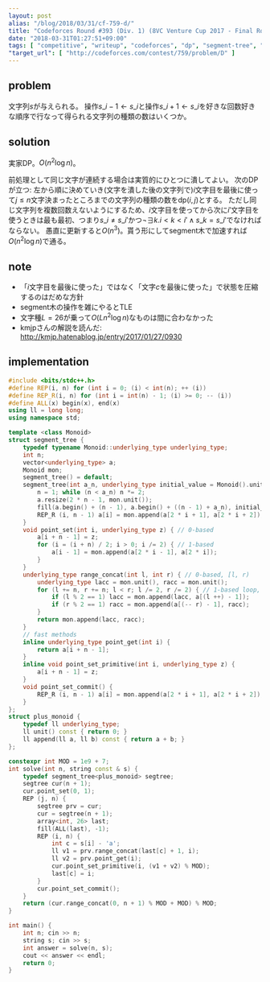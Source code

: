```yaml
---
layout: post
alias: "/blog/2018/03/31/cf-759-d/"
title: "Codeforces Round #393 (Div. 1) (8VC Venture Cup 2017 - Final Round Div. 1 Edition): D. Bacterial Melee"
date: "2018-03-31T01:27:51+09:00"
tags: [ "competitive", "writeup", "codeforces", "dp", "segment-tree", "inline-dp" ]
"target_url": [ "http://codeforces.com/contest/759/problem/D" ]
---
```


## problem

文字列$s$が与えられる。
操作$s\_{i - 1} \gets s\_i$と操作$s\_{i + 1} \gets s\_i$を好きな回数好きな順序で行なって得られる文字列の種類の数はいくつか。

## solution

実家DP。$O(n^2 \log n)$。

前処理として同じ文字が連続する場合は実質的にひとつに潰してよい。
次のDPが立つ: 左から順に決めていき(文字を潰した後の文字列で)$i$文字目を最後に使って$j \le n$文字決まったところまでの文字列の種類の数を$\mathrm{dp}(i, j)$とする。
ただし同じ文字列を複数回数えないようにするため、$i$文字目を使ってから次に$i'$文字目を使うときは最も最初、つまり$s\_i \ne s\_{i'}$かつ$\lnot \exists k. i \lt k \lt i' \land s\_k = s\_{i'}$でなければならない。
愚直に更新すると$O(n^3)$。貰う形にしてsegment木で加速すれば$O(n^2 \log n)$で通る。


## note

-   「$i$文字目を最後に使った」ではなく「文字$c$を最後に使った」で状態を圧縮するのはだめな方針
-   segment木の操作を雑にやるとTLE
-   文字種$L = 26$が乗って$O(L n^2 \log n)$なものは間に合わなかった
-   kmjpさんの解説を読んだ: <http://kmjp.hatenablog.jp/entry/2017/01/27/0930>

## implementation

``` c++
#include <bits/stdc++.h>
#define REP(i, n) for (int i = 0; (i) < int(n); ++ (i))
#define REP_R(i, n) for (int i = int(n) - 1; (i) >= 0; -- (i))
#define ALL(x) begin(x), end(x)
using ll = long long;
using namespace std;

template <class Monoid>
struct segment_tree {
    typedef typename Monoid::underlying_type underlying_type;
    int n;
    vector<underlying_type> a;
    Monoid mon;
    segment_tree() = default;
    segment_tree(int a_n, underlying_type initial_value = Monoid().unit(), Monoid const & a_mon = Monoid()) : mon(a_mon) {
        n = 1; while (n < a_n) n *= 2;
        a.resize(2 * n - 1, mon.unit());
        fill(a.begin() + (n - 1), a.begin() + ((n - 1) + a_n), initial_value); // set initial values
        REP_R (i, n - 1) a[i] = mon.append(a[2 * i + 1], a[2 * i + 2]); // propagate initial values
    }
    void point_set(int i, underlying_type z) { // 0-based
        a[i + n - 1] = z;
        for (i = (i + n) / 2; i > 0; i /= 2) { // 1-based
            a[i - 1] = mon.append(a[2 * i - 1], a[2 * i]);
        }
    }
    underlying_type range_concat(int l, int r) { // 0-based, [l, r)
        underlying_type lacc = mon.unit(), racc = mon.unit();
        for (l += n, r += n; l < r; l /= 2, r /= 2) { // 1-based loop, 2x faster than recursion
            if (l % 2 == 1) lacc = mon.append(lacc, a[(l ++) - 1]);
            if (r % 2 == 1) racc = mon.append(a[(-- r) - 1], racc);
        }
        return mon.append(lacc, racc);
    }
    // fast methods
    inline underlying_type point_get(int i) {
        return a[i + n - 1];
    }
    inline void point_set_primitive(int i, underlying_type z) {
        a[i + n - 1] = z;
    }
    void point_set_commit() {
        REP_R (i, n - 1) a[i] = mon.append(a[2 * i + 1], a[2 * i + 2]);
    }
};
struct plus_monoid {
    typedef ll underlying_type;
    ll unit() const { return 0; }
    ll append(ll a, ll b) const { return a + b; }
};

constexpr int MOD = 1e9 + 7;
int solve(int n, string const & s) {
    typedef segment_tree<plus_monoid> segtree;
    segtree cur(n + 1);
    cur.point_set(0, 1);
    REP (j, n) {
        segtree prv = cur;
        cur = segtree(n + 1);
        array<int, 26> last;
        fill(ALL(last), -1);
        REP (i, n) {
            int c = s[i] - 'a';
            ll v1 = prv.range_concat(last[c] + 1, i);
            ll v2 = prv.point_get(i);
            cur.point_set_primitive(i, (v1 + v2) % MOD);
            last[c] = i;
        }
        cur.point_set_commit();
    }
    return (cur.range_concat(0, n + 1) % MOD + MOD) % MOD;
}

int main() {
    int n; cin >> n;
    string s; cin >> s;
    int answer = solve(n, s);
    cout << answer << endl;
    return 0;
}
```
